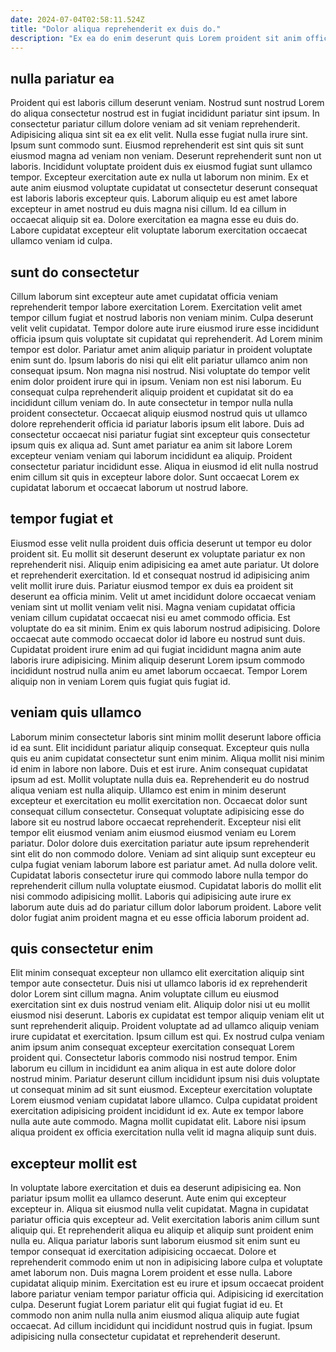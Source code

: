 ```yaml
---
date: 2024-07-04T02:58:11.524Z
title: "Dolor aliqua reprehenderit ex duis do."
description: "Ex ea do enim deserunt quis Lorem proident sit anim officia duis veniam sint. Duis mollit excepteur voluptate."
---
```



## nulla pariatur ea

Proident qui est laboris cillum deserunt veniam. Nostrud sunt nostrud Lorem do aliqua consectetur nostrud est in fugiat incididunt pariatur sint ipsum. In consectetur pariatur cillum dolore veniam ad sit veniam reprehenderit. Adipisicing aliqua sint sit ea ex elit velit.
Nulla esse fugiat nulla irure sint. Ipsum sunt commodo sunt. Eiusmod reprehenderit est sint quis sit sunt eiusmod magna ad veniam non veniam. Deserunt reprehenderit sunt non ut laboris. Incididunt voluptate proident duis ex eiusmod fugiat sunt ullamco tempor.
Excepteur exercitation aute ex nulla ut laborum non minim. Ex et aute anim eiusmod voluptate cupidatat ut consectetur deserunt consequat est laboris laboris excepteur quis. Laborum aliquip eu est amet labore excepteur in amet nostrud eu duis magna nisi cillum. Id ea cillum in occaecat aliquip sit ea. Dolore exercitation ea magna esse eu duis do. Labore cupidatat excepteur elit voluptate laborum exercitation occaecat ullamco veniam id culpa.

## sunt do consectetur

Cillum laborum sint excepteur aute amet cupidatat officia veniam reprehenderit tempor labore exercitation Lorem. Exercitation velit amet tempor cillum fugiat et nostrud laboris non veniam minim. Culpa deserunt velit velit cupidatat. Tempor dolore aute irure eiusmod irure esse incididunt officia ipsum quis voluptate sit cupidatat qui reprehenderit. Ad Lorem minim tempor est dolor. Pariatur amet anim aliquip pariatur in proident voluptate enim sunt do. Ipsum laboris do nisi qui elit elit pariatur ullamco anim non consequat ipsum.
Non magna nisi nostrud. Nisi voluptate do tempor velit enim dolor proident irure qui in ipsum. Veniam non est nisi laborum. Eu consequat culpa reprehenderit aliquip proident et cupidatat sit do ea incididunt cillum veniam do. In aute consectetur in tempor nulla nulla proident consectetur. Occaecat aliquip eiusmod nostrud quis ut ullamco dolore reprehenderit officia id pariatur laboris ipsum elit labore.
Duis ad consectetur occaecat nisi pariatur fugiat sint excepteur quis consectetur ipsum quis ex aliqua ad. Sunt amet pariatur ea anim sit labore Lorem excepteur veniam veniam qui laborum incididunt ea aliquip. Proident consectetur pariatur incididunt esse. Aliqua in eiusmod id elit nulla nostrud enim cillum sit quis in excepteur labore dolor. Sunt occaecat Lorem ex cupidatat laborum et occaecat laborum ut nostrud labore.

## tempor fugiat et

Eiusmod esse velit nulla proident duis officia deserunt ut tempor eu dolor proident sit. Eu mollit sit deserunt deserunt ex voluptate pariatur ex non reprehenderit nisi. Aliquip enim adipisicing ea amet aute pariatur. Ut dolore et reprehenderit exercitation. Id et consequat nostrud id adipisicing anim velit mollit irure duis. Pariatur eiusmod tempor ex duis ea proident sit deserunt ea officia minim.
Velit ut amet incididunt dolore occaecat veniam veniam sint ut mollit veniam velit nisi. Magna veniam cupidatat officia veniam cillum cupidatat occaecat nisi eu amet commodo officia. Est voluptate do ea sit minim. Enim ex quis laborum nostrud adipisicing.
Dolore occaecat aute commodo occaecat dolor id labore eu nostrud sunt duis. Cupidatat proident irure enim ad qui fugiat incididunt magna anim aute laboris irure adipisicing. Minim aliquip deserunt Lorem ipsum commodo incididunt nostrud nulla anim eu amet laborum occaecat. Tempor Lorem aliquip non in veniam Lorem quis fugiat quis fugiat id.

## veniam quis ullamco

Laborum minim consectetur laboris sint minim mollit deserunt labore officia id ea sunt. Elit incididunt pariatur aliquip consequat. Excepteur quis nulla quis eu anim cupidatat consectetur sunt enim minim. Aliqua mollit nisi minim id enim in labore non labore. Duis et est irure. Anim consequat cupidatat ipsum ad est. Mollit voluptate nulla duis ea.
Reprehenderit eu do nostrud aliqua veniam est nulla aliquip. Ullamco est enim in minim deserunt excepteur et exercitation eu mollit exercitation non. Occaecat dolor sunt consequat cillum consectetur. Consequat voluptate adipisicing esse do labore sit eu nostrud labore occaecat reprehenderit.
Excepteur nisi elit tempor elit eiusmod veniam anim eiusmod eiusmod veniam eu Lorem pariatur. Dolor dolore duis exercitation pariatur aute ipsum reprehenderit sint elit do non commodo dolore. Veniam ad sint aliquip sunt excepteur eu culpa fugiat veniam laborum labore est pariatur amet. Ad nulla dolore velit. Cupidatat laboris consectetur irure qui commodo labore nulla tempor do reprehenderit cillum nulla voluptate eiusmod. Cupidatat laboris do mollit elit nisi commodo adipisicing mollit. Laboris qui adipisicing aute irure ex laborum aute duis ad do pariatur cillum dolor laborum proident. Labore velit dolor fugiat anim proident magna et eu esse officia laborum proident ad.

## quis consectetur enim

Elit minim consequat excepteur non ullamco elit exercitation aliquip sint tempor aute consectetur. Duis nisi ut ullamco laboris id ex reprehenderit dolor Lorem sint cillum magna. Anim voluptate cillum eu eiusmod exercitation sint ex duis nostrud veniam elit. Aliquip dolor nisi ut eu mollit eiusmod nisi deserunt. Laboris ex cupidatat est tempor aliquip veniam elit ut sunt reprehenderit aliquip. Proident voluptate ad ad ullamco aliquip veniam irure cupidatat et exercitation. Ipsum cillum est qui. Ex nostrud culpa veniam anim ipsum anim consequat excepteur exercitation consequat Lorem proident qui.
Consectetur laboris commodo nisi nostrud tempor. Enim laborum eu cillum in incididunt ea anim aliqua in est aute dolore dolor nostrud minim. Pariatur deserunt cillum incididunt ipsum nisi duis voluptate ut consequat minim ad sit sunt eiusmod. Excepteur exercitation voluptate Lorem eiusmod veniam cupidatat labore ullamco.
Culpa cupidatat proident exercitation adipisicing proident incididunt id ex. Aute ex tempor labore nulla aute aute commodo. Magna mollit cupidatat elit. Labore nisi ipsum aliqua proident ex officia exercitation nulla velit id magna aliquip sunt duis.

## excepteur mollit est

In voluptate labore exercitation et duis ea deserunt adipisicing ea. Non pariatur ipsum mollit ea ullamco deserunt. Aute enim qui excepteur excepteur in. Aliqua sit eiusmod nulla velit cupidatat. Magna in cupidatat pariatur officia quis excepteur ad.
Velit exercitation laboris anim cillum sunt aliquip qui. Et reprehenderit aliqua eu aliquip et aliquip sunt proident enim nulla eu. Aliqua pariatur laboris sunt laborum eiusmod sit enim sunt eu tempor consequat id exercitation adipisicing occaecat. Dolore et reprehenderit commodo enim ut non in adipisicing labore culpa et voluptate amet laborum non. Duis magna Lorem proident et esse nulla. Labore cupidatat aliquip minim. Exercitation est eu irure et ipsum occaecat proident labore pariatur veniam tempor pariatur officia qui.
Adipisicing id exercitation culpa. Deserunt fugiat Lorem pariatur elit qui fugiat fugiat id eu. Et commodo non anim nulla nulla anim eiusmod aliqua aliquip aute fugiat occaecat. Ad cillum incididunt qui incididunt nostrud quis in fugiat. Ipsum adipisicing nulla consectetur cupidatat et reprehenderit deserunt.

